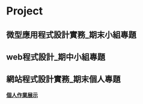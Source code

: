 # Project
## 微型應用程式設計實務_期末小組專題

## web程式設計_期中小組專題

## 網站程式設計實務_期末個人專題
<a href="https://rebecca931.github.io/project2022/#" target="blank"><B>個人作業展示</B></a> <BR>



